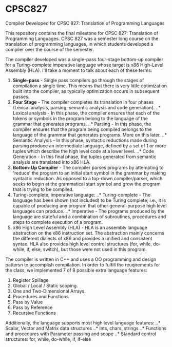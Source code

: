 CPSC827
=======

Compiler Developed for CPSC 827: Translation of Programming Languages

This repository contains the final milestone for CPSC 827: Translation of Programming Languages.  CPSC 827 was a
semester long course on the translation of programming languages, in which students developed a compiler over the course
of the semester.

The compiler developed was a single-pass four-stage bottom-up compiler for a Turing-complete imperative
language whose target is x86 High-Level Assembly (HLA).  I'll take a moment to talk about each of these terms:
1. **Single-pass** - Single pass compilers go through the stages of compilation a single time.  This means that there
is very little optimization built into the compiler, as typically optimization occurs in subsequent passes.
2. **Four Stage** - The compiler completes its translation in four phases (Lexical analysis, parsing, semantic analysis and code generation).
..* Lexical analysis - In this phase, the compiler ensures that each of the tokens or symbols in the program belong to the language of the grammar that generates programs.
..* Parsing - In this phase, the compiler ensures that the program being compiled belongs to the language of the grammar that generates programs.  More on this later.
..* Semantic Analysis - In this phase, syntactic reductions made during parsing produce an intermediate language, defined by a set of 1 or more tuples which describe the high level code at a lower level.
..* Code Generation - In this final phase, the tuples generated from semantic analysis are translated into x86 HLA.
3. **Bottom-Up Compiler** - The compiler parses programs by attempting to 'reduce' the program to an initial start symbol in the grammar by making syntactic reduction.  As opposed to a top-down compiler/parser, which seeks to begin at the grammatical start symbol and grow the program that is trying to be compiled.
4. Turing-complete, imperative language:
..* Turing-complete - The language has been shown (not included) to be Turing complete; i.e., it is capable of producing any program that other general-purpose high level languages can produce.
..* Imperative - The programs produced by the language are stateful and a combination of subroutines, procedures and steps to complete execution of a program.
5. x86 High Level Assembly (HLA) - HLA is an assembly language abstraction on the x86 instruction set.  The abstraction mainly concerns the different dialects of x86 and provides a unified and consistent syntax.  HLA also provides high level control structures (for, while, do-while, if, else, switch), but those were not used in this program.

The compiler is written in C++ and uses a OO programming and design pattersn to accomplish compilation.  In order to fulfill the reuqirements for the class, we implemented 7 of 8 possible extra language features:
1. Register Spillage.
2. Global / Local / Static scoping.
3. One and Two-Dimensional Arrays.
4. Procedures and Functions
5. Pass by Value
6. Pass by Reference
7. Recursive Functions

Additionally, the language supports most high level language features:
..* Scalar, Vector and Matrix data structures
..* Ints, chars, strings
..* Functions and procedures with Parameter passing and scope
..* Standard control structures: for, while, do-while, if, if-else

